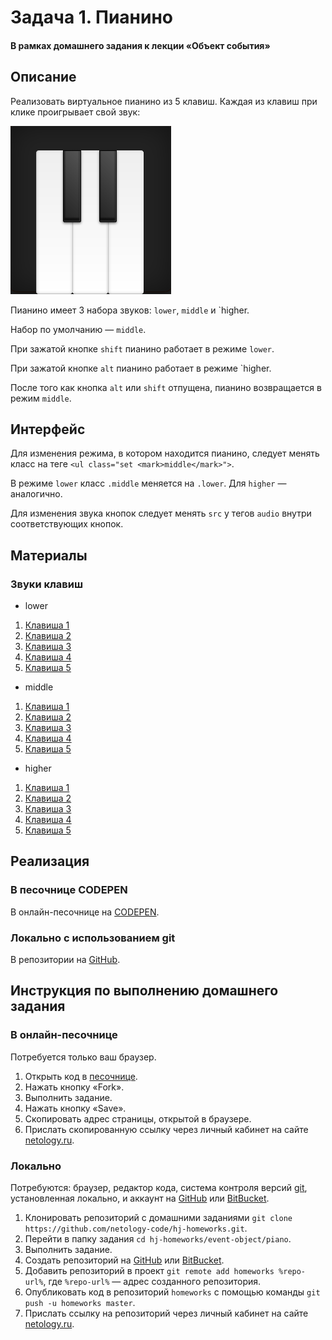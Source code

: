 # Задача 1. Пианино

#### В рамках домашнего задания к лекции «Объект события»

## Описание

Реализовать виртуальное пианино из 5 клавиш. Каждая из клавиш при клике проигрывает свой звук:

![Пианино](./res/piano.png)

Пианино имеет 3 набора звуков: `lower`, `middle` и `higher.

Набор по умолчанию — `middle`.

При зажатой кнопке `shift` пианино работает в режиме `lower`.

При зажатой кнопке `alt` пианино работает в режиме `higher.

После того как кнопка `alt` или `shift` отпущена, пианино возвращается в режим `middle`.

## Интерфейс

Для изменения режима, в котором находится пианино, следует менять класс на теге `<ul class="set <mark>middle</mark>">`.

В режиме `lower` класс `.middle` меняется на `.lower`. Для `higher` — аналогично.

Для изменения звука кнопок следует менять `src` у тегов `audio` внутри соответствующих кнопок.

## Материалы

### Звуки клавиш

- lower

1. [Клавиша 1](https://netology-code.github.io/hj-homeworks/event-object/piano/sounds/lower/first.mp3)
2. [Клавиша 2](https://netology-code.github.io/hj-homeworks/event-object/piano/sounds/lower/second.mp3)
3. [Клавиша 3](https://netology-code.github.io/hj-homeworks/event-object/piano/sounds/lower/third.mp3)
4. [Клавиша 4](https://netology-code.github.io/hj-homeworks/event-object/piano/sounds/lower/fourth.mp3)
5. [Клавиша 5](https://netology-code.github.io/hj-homeworks/event-object/piano/sounds/lower/fifth.mp3)

- middle

1. [Клавиша 1](https://netology-code.github.io/hj-homeworks/event-object/piano/sounds/middle/first.mp3)
2. [Клавиша 2](https://netology-code.github.io/hj-homeworks/event-object/piano/sounds/middle/second.mp3)
3. [Клавиша 3](https://netology-code.github.io/hj-homeworks/event-object/piano/sounds/middle/third.mp3)
4. [Клавиша 4](https://netology-code.github.io/hj-homeworks/event-object/piano/sounds/middle/fourth.mp3)
5. [Клавиша 5](https://netology-code.github.io/hj-homeworks/event-object/piano/sounds/middle/fifth.mp3)

- higher

1. [Клавиша 1](https://netology-code.github.io/hj-homeworks/event-object/piano/sounds/higher/first.mp3)
2. [Клавиша 2](https://netology-code.github.io/hj-homeworks/event-object/piano/sounds/higher/second.mp3)
3. [Клавиша 3](https://netology-code.github.io/hj-homeworks/event-object/piano/sounds/higher/third.mp3)
4. [Клавиша 4](https://netology-code.github.io/hj-homeworks/event-object/piano/sounds/higher/fourth.mp3)
5. [Клавиша 5](https://netology-code.github.io/hj-homeworks/event-object/piano/sounds/higher/fifth.mp3)

## Реализация

### В песочнице CODEPEN

В онлайн-песочнице на [CODEPEN](https://codepen.io/Netology/pen/QaBxjB).

### Локально с использованием git

В репозитории на [GitHub](https://github.com/netology-code/hj-homeworks/tree/master/event-object/piano).

## Инструкция по выполнению домашнего задания

### В онлайн-песочнице

Потребуется только ваш браузер.

1. Открыть код в [песочнице](https://codepen.io/Netology/pen/QaBxjB).
2. Нажать кнопку «Fork».
3. Выполнить задание.
4. Нажать кнопку «Save».
5. Скопировать адрес страницы, открытой в браузере.
6. Прислать скопированную ссылку через личный кабинет на сайте [netology.ru](http://netology.ru/).    

### Локально

Потребуются: браузер, редактор кода, система контроля версий [git](https://git-scm.com), установленная локально, и аккаунт на [GitHub](https://github.com/) или [BitBucket](https://bitbucket.org/).

1. Клонировать репозиторий с домашними заданиями `git clone https://github.com/netology-code/hj-homeworks.git`.
2. Перейти в папку задания `cd hj-homeworks/event-object/piano`.
3. Выполнить задание.
4. Создать репозиторий на [GitHub](https://github.com/) или [BitBucket](https://bitbucket.org/).
5. Добавить репозиторий в проект `git remote add homeworks %repo-url%`, где `%repo-url%` — адрес созданного репозитория.
6. Опубликовать код в репозиторий `homeworks` с помощью команды `git push -u homeworks master`.
7. Прислать ссылку на репозиторий через личный кабинет на сайте [netology.ru](http://netology.ru/).
